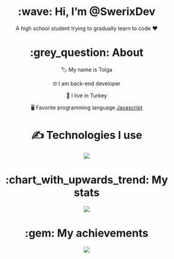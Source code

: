 <div align="center">
<h1> :wave: Hi, I’m @SwerixDev </h1>
<p> A high school student trying to gradually learn to code ❤ </p>
  
<h1> :grey_question: About </h1>
  <p> 🏷️ My name is Tolga </p>
  <p> 🤓 I am back-end developer </p>
  <p> 🦃 I live in Turkey </p>
  <p> 🖥️ Favorite programming language <a href="https://tr.wikipedia.org/wiki/JavaScript"> Javascript </a> </p>


<h1> ✍ Technologies I use </h1>
<img src="https://skillicons.dev/icons?i=js,nodejs,html,css,vscode,atom,discord&theme=dark" />

<h1> :chart_with_upwards_trend: My stats </h1>
<img src="https://github-readme-stats.vercel.app/api?username=SwerixDev&show_icons=true&theme=dark" />

<h1> :gem: My achievements </h1>
<img src="https://github-profile-trophy.vercel.app/?username=SwerixDev&theme=onedark" />
